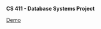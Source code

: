 **CS 411 - Database Systems Project**

<a href="http://flask-env.bq5wpt5yp2.us-west-2.elasticbeanstalk.com"> Demo </a>
